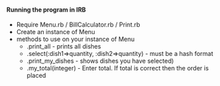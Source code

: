 #### Running the program in IRB
- Require Menu.rb / BillCalculator.rb / Print.rb
- Create an instance of Menu
- methods to use on your instance of Menu
  - .print_all - prints all dishes
  - .select(:dish1=>quantity, :dish2=>quantity) - must be a hash format
  - .print_my_dishes - shows dishes you have selected)
  - .my_total(integer) - Enter total.  If total is correct then the order is placed
